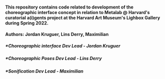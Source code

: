 #### This repository contains code related to development of the choreographic interface concept in relation to Metalab @ Harvard's curatorial a(i)gents project at the Harvard Art Museum's Lighbox Gallery during Spring 2022. 

#### Authors: Jordan Kruguer, Lins Derry, Maximilian
##### *Choreographic interface Dev Lead - Jordan Kruguer
##### *Choreographic Poses Dev Lead - Lins Derry
##### *Sonification Dev Lead - Maximilian

